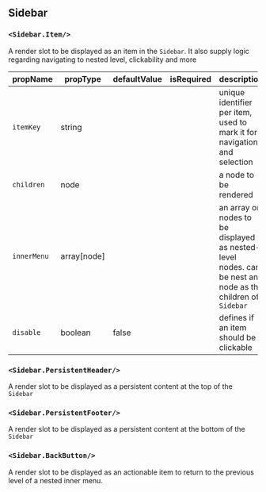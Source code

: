 ## Sidebar

### `<Sidebar.Item/>`
A render slot to be displayed as an item in the `Sidebar`. It also supply logic regarding navigating to nested level, clickability and more

| propName | propType | defaultValue | isRequired | description |
|----------|----------|--------------|------------|-------------|
| `itemKey` | string | | | unique identifier per item, used to mark it for navigation and selection |
| `children` | node | | | a node to be rendered |
| `innerMenu` | array[node] | | | an array or nodes to be displayed as nested-level nodes. can be nest any node as the children of `Sidebar` |
| `disable` | boolean | false | | defines if an item should be clickable |


### `<Sidebar.PersistentHeader/>`
A render slot to be displayed as a persistent content at the top of the `Sidebar`

### `<Sidebar.PersistentFooter/>`
A render slot to be displayed as a persistent content at the bottom of the `Sidebar`


### `<Sidebar.BackButton/>`
A render slot to be displayed as an actionable item to return to the previous level of a nested inner menu.
